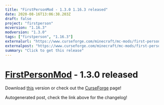 ```yaml
---
title: "FirstPersonMod - 1.3.0 1.16.3 released"
date: 2020-08-16T13:06:38.203Z
draft: false
project: "firstperson"
mcversion: "1.16.3"
modversion: "1.3.0"
tags: ["firstperson", "1.16.3"]
externalurl: "https://www.curseforge.com/minecraft/mc-mods/first-person-model/files/3034039"
externalpost: "https://www.curseforge.com/minecraft/mc-mods/first-person-model/files/3034039"
summary: "Click to get this release"
---
```

# [FirstPersonMod](/project/firstperson) - 1.3.0 released
Download [this](https://www.curseforge.com/minecraft/mc-mods/first-person-model/files/3034039) version or check out the [CurseForge](https://www.curseforge.com/minecraft/mc-mods/first-person-model) page!

Autogenerated post, check the link above for the changelog!
